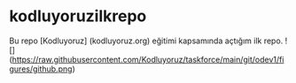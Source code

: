 # kodluyoruzilkrepo
Bu repo [Kodluyoruz] (kodluyoruz.org) eğitimi kapsamında açtığım ilk repo.
![] (https://raw.githubusercontent.com/Kodluyoruz/taskforce/main/git/odev1/figures/github.png)

